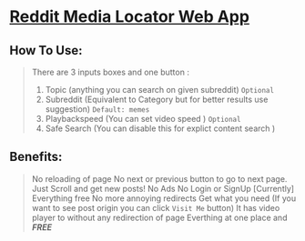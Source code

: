 # **[Reddit Media Locator Web App](https://knownblackhat.github.io/cdn-web-app/)**

## **How To Use:**
> There are 3 inputs boxes and one button :
> 1) Topic (anything you can search on given subreddit) `Optional`
> 2) Subreddit (Equivalent to Category but for better results use suggestion) `Default: memes`
> 3) Playbackspeed  (You can set video speed ) `Optional`
> 4) Safe Search (You can disable this for explict content search )

## **Benefits:**
> No reloading of page
> No next or previous button to go to next page. Just Scroll and get new posts!
> No Ads
> No Login or SignUp [Currently]
> Everything free
> No more annoying redirects
> Get what you need (If you want to see post origin you can click `Visit Me` button)
> It has video player to without any redirection of page
> Everthing at one place and **_FREE_**
